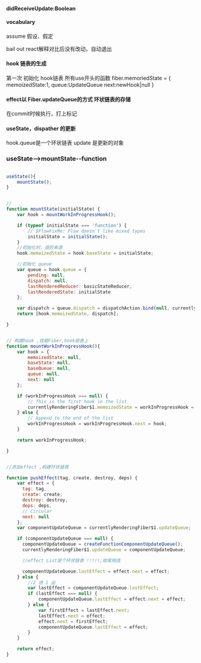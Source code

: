 #### didReceiveUpdate:Boolean




#### vocabulary

assume 假设、假定

bail out react解释对比后没有改动，自动退出


#### hook 链表的生成

第一次 初始化 hook链表
所有use开头的函数
fiber.memoriedState = {
    memoizedState:1,
    queue:UpdateQueue
    next:newHook|null
}



#### effect以 Fiber.updateQueue的方式 环状链表的存储
在commit时候执行，打上标记


#### useState，dispather 的更新
hook.queue是一个环状链表
update 是更新的对象












### useState-->mountState--function
``` javascript

useState(){
    mountState();
}


//
function mountState(initialState) {
    var hook = mountWorkInProgressHook();

    if (typeof initialState === 'function') {
        // $FlowFixMe: Flow doesn't like mixed types
        initialState = initialState();
    }
    //初始化时，值的来源
    hook.memoizedState = hook.baseState = initialState;

    //初始化 queue
    var queue = hook.queue = {
        pending: null,
        dispatch: null,
        lastRenderedReducer: basicStateReducer,
        lastRenderedState: initialState
    };

    var dispatch = queue.dispatch = dispatchAction.bind(null, currentlyRenderingFiber$1, queue);
    return [hook.memoizedState, dispatch];

}


// 构建hook ,挂载Fiber,hook链表上
function mountWorkInProgressHook(){
    var hook = {
        memoizedState: null,
        baseState: null,
        baseQueue: null,
        queue: null,
        next: null
    };

    if (workInProgressHook === null) {
        // This is the first hook in the list
        currentlyRenderingFiber$1.memoizedState = workInProgressHook = hook;
    } else {
        // Append to the end of the list
        workInProgressHook = workInProgressHook.next = hook;
    }

    return workInProgressHook;

}


//添加effect ,构建环状链表

function pushEffect(tag, create, destroy, deps) {
    var effect = {
      tag: tag,
      create: create,
      destroy: destroy,
      deps: deps,
      // Circular
      next: null
    };
    var componentUpdateQueue = currentlyRenderingFiber$1.updateQueue;

    if (componentUpdateQueue === null) {
      componentUpdateQueue = createFunctionComponentUpdateQueue();
      currentlyRenderingFiber$1.updateQueue = componentUpdateQueue;

      //effect List是个环状链表 !!!!!,收尾相连

      componentUpdateQueue.lastEffect = effect.next = effect;
    } else {
        //2 进 1 出
        var lastEffect = componentUpdateQueue.lastEffect;
        if (lastEffect === null) {
            componentUpdateQueue.lastEffect = effect.next = effect;
        } else {
            var firstEffect = lastEffect.next;
            lastEffect.next = effect;
            effect.next = firstEffect;
            componentUpdateQueue.lastEffect = effect;
        }
    }

    return effect;
}

```
